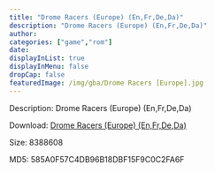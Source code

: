 ```yaml
---
title: "Drome Racers (Europe) (En,Fr,De,Da)"
description: "Drome Racers (Europe) (En,Fr,De,Da)"
author: 
categories: ["game","rom"]
date: 
displayInList: true
displayInMenu: false
dropCap: false
featuredImage: /img/gba/Drome Racers [Europe].jpg
---
```


Description: Drome Racers (Europe) (En,Fr,De,Da)

Download: <a style="text-decoration:underline;" href="https://mega.nz/#!TKJwnCLa!0gtOD96KYW6ssKiOIXaElVhXCIF5FSIXdbPQW1bnYF4" target = "_blank" rel = "nofollow" > Drome Racers (Europe) (En,Fr,De,Da)</a>

Size: 8388608

MD5: 585A0F57C4DB96B18DBF15F9C0C2FA6F

